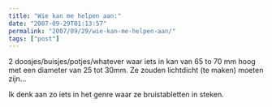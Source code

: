 ```yaml
---
title: "Wie kan me helpen aan:"
date: "2007-09-29T01:13:57"
permalink: "2007/09/29/wie-kan-me-helpen-aan/"
tags: ["post"]
---
```

2 doosjes/buisjes/potjes/whatever waar iets in kan van 65 to 70 mm hoog met een diameter van 25 tot 30mm. Ze zouden lichtdicht (te maken) moeten zijn…

Ik denk aan zo iets in het genre waar ze bruistabletten in steken.
